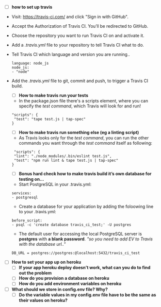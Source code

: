 - [ ] **how to set up travis**
- Visit: https://travis-ci.com/ and click "Sign in with GitHub".
- Accept the Authorization of Travis CI. You’ll be redirected to GitHub.
- Choose the repository you want to run Travis CI on and activate it.
- Add a *.travis.yml* file to your repository to tell Travis CI what to do.
- Tell Travis CI which language and version you are running..
   ```
   language: node_js
   node_js:
   - "node"
   ```
- Add the *.travis.yml* file to git, commit and push, to trigger a Travis CI build.

  - [ ] **How to make travis run your tests**
   - In the package.json file there's a scripts element, where you can specify the *test command*, 
   which Travis will look for and run!
   ```
   "scripts": {
    "test": "tape test.js | tap-spec"
  }
   ```
   
  - [ ] **How to make travis run something else (eg a linting script)**
   - As Travis looks only for the *test command*, you can run the other commands you want through
   the *test command* itself as following:
   ```
    "scripts": {
    "lint": "./node_modules/.bin/eslint test.js",
    "test": "npm run lint & tape test.js | tap-spec"
  }
   ```
   
  - [ ] **Bonus hard check how to make travis build it’s own database for testing on…**
   - Start PostgreSQL in your .travis.yml:
   ```
   services:
  - postgresql
   ```

   - Create a database for your application by adding the foloowing line to your .travis.yml:
    ```
    before_script:
    - psql -c 'create database travis_ci_test;' -U postgres
    ```
  - The default user for accessing the local PostgreSQL server is **postgres** with **a blank password**.
    *"so you need to add EV to Travis with the database url.."*
   ```
   DB_URL = postgres://postgres:@localhost:5432/travis_ci_test
   ```
  
- [ ] **How to set your app up on heroku**
  - [ ] **If your app heroku deploy doesn’t work, what can you do to find out the problem**
  - [ ] **How do you provision a database on heroku**
  - [ ] **How do you add environment variables on heroku**
- [ ] **What should we store in config.env file? Why?**
  - [ ] **Do the variable values in my config.env file have to be the same as their values on heroku?**
